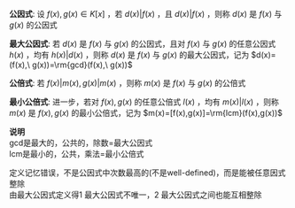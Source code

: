 **公因式**: 设 $f(x),g(x)\in K[x]$ ，若 $d(x)|f(x)$ ，且 $d(x)|f(x)$ ，则称 $d(x)$ 是 $f(x)$ 与 $g(x)$ 的公因式  
  
**最大公因式**: 若 $d(x)$ 是 $f(x)$ 与 $g(x)$ 的公因式，且对 $f(x)$ 与 $g(x)$ 的任意公因式 $h(x)$ ，均有 $h(x)|d(x)$ ，则称 $d(x)$ 是 $f(x)$ 与 $g(x)$ 的最大公因式，记为 $d(x)=(f(x),\ g(x))=\rm{gcd}(f(x),\ g(x))$   
  
**公倍式**: 若 $f(x)|m(x),g(x)|m(x)$ ，则称 $m(x)$ 是 $f(x)$ 与 $g(x)$ 的公倍式  
  
**最小公倍式**: 进一步，若对 $f(x),g(x)$ 的任意公倍式 $l(x)$ ，均有 $m(x)|l(x)$ ，则称 $m(x)$ 是 $f(x),g(x)$ 的最小公倍式，记为 $m(x)=[f(x),g(x)]=\rm{lcm}(f(x),g(x))$   
  
  
**说明**  
gcd是最大的，公共的，除数=最大公因式  
lcm是最小的，公共，乘法=最小公倍式  
  
定义记忆错误，不是公因式中次数最高的(不是well-defined)，而是能被任意因式整除  
由最大公因式定义得1 最大公因式不唯一，2 最大公因式之间也能互相整除  
